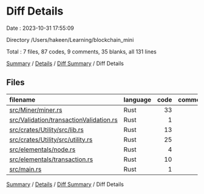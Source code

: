 # Diff Details

Date : 2023-10-31 17:55:09

Directory /Users/hakeen/Learning/blockchain_mini

Total : 7 files,  87 codes, 9 comments, 35 blanks, all 131 lines

[Summary](results.md) / [Details](details.md) / [Diff Summary](diff.md) / Diff Details

## Files
| filename | language | code | comment | blank | total |
| :--- | :--- | ---: | ---: | ---: | ---: |
| [src/Miner/miner.rs](/src/Miner/miner.rs) | Rust | 33 | 6 | 21 | 60 |
| [src/Validation/transactionValidation.rs](/src/Validation/transactionValidation.rs) | Rust | 1 | 0 | 0 | 1 |
| [src/crates/Utility/src/lib.rs](/src/crates/Utility/src/lib.rs) | Rust | 13 | 0 | 9 | 22 |
| [src/crates/Utility/src/utility.rs](/src/crates/Utility/src/utility.rs) | Rust | 25 | 1 | 7 | 33 |
| [src/elementals/node.rs](/src/elementals/node.rs) | Rust | 4 | 0 | -1 | 3 |
| [src/elementals/transaction.rs](/src/elementals/transaction.rs) | Rust | 10 | 2 | -1 | 11 |
| [src/main.rs](/src/main.rs) | Rust | 1 | 0 | 0 | 1 |

[Summary](results.md) / [Details](details.md) / [Diff Summary](diff.md) / Diff Details